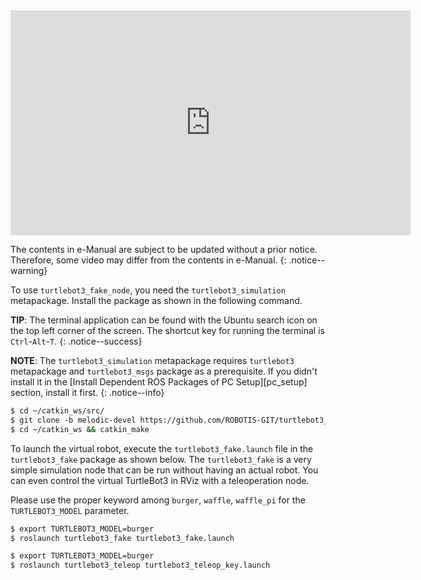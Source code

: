 
<iframe width="640" height="360" src="https://www.youtube.com/embed/iHXZSLBJHMg" frameborder="0" allowfullscreen></iframe>

The contents in e-Manual are subject to be updated without a prior notice. Therefore, some video may differ from the contents in e-Manual.
{: .notice--warning}

To use `turtlebot3_fake_node`, you need the `turtlebot3_simulation` metapackage. Install the package as shown in the following command.

**TIP**: The terminal application can be found with the Ubuntu search icon on the top left corner of the screen. The shortcut key for running the terminal is `Ctrl`-`Alt`-`T`.
{: .notice--success}

**NOTE**: The `turtlebot3_simulation` metapackage requires `turtlebot3` metapackage and `turtlebot3_msgs` package as a prerequisite. If you didn't install it in the [Install Dependent ROS Packages of PC Setup][pc_setup] section, install it first.
{: .notice--info}

```bash
$ cd ~/catkin_ws/src/
$ git clone -b melodic-devel https://github.com/ROBOTIS-GIT/turtlebot3_simulations.git
$ cd ~/catkin_ws && catkin_make
```

To launch the virtual robot, execute the `turtlebot3_fake.launch` file in the `turtlebot3_fake` package as shown below. The `turtlebot3_fake` is a very simple simulation node that can be run without having an actual robot. You can even control the virtual TurtleBot3 in RViz with a teleoperation node.

Please use the proper keyword among `burger`, `waffle`, `waffle_pi` for the `TURTLEBOT3_MODEL` parameter.  

```bash
$ export TURTLEBOT3_MODEL=burger
$ roslaunch turtlebot3_fake turtlebot3_fake.launch
```

```bash
$ export TURTLEBOT3_MODEL=burger
$ roslaunch turtlebot3_teleop turtlebot3_teleop_key.launch
```

